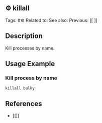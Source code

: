 ⚙️ killall
----
Tags: #⚙️ 
Related to: 
See also: 
Previous: [[ ]]

Description
----

Kill processes by name.

Usage Example
----

### Kill process by name

	killall bulky

References
----
- [[]]